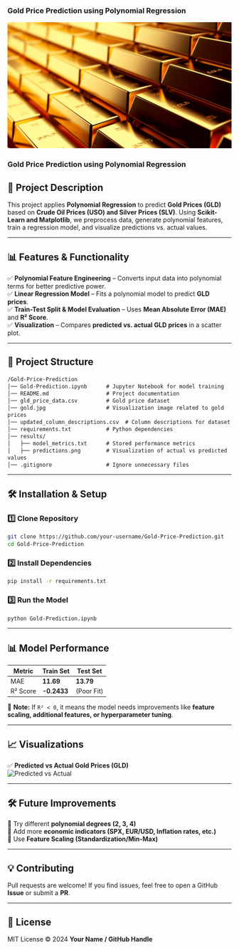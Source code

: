 ### **Gold Price Prediction using Polynomial Regression**
![gold](gold.jpg)

### **Gold Price Prediction using Polynomial Regression**

## **📜 Project Description**  
This project applies **Polynomial Regression** to predict **Gold Prices (GLD)** based on **Crude Oil Prices (USO) and Silver Prices (SLV)**. Using **Scikit-Learn and Matplotlib**, we preprocess data, generate polynomial features, train a regression model, and visualize predictions vs. actual values.

---

## **📊 Features & Functionality**  
✅ **Polynomial Feature Engineering** – Converts input data into polynomial terms for better predictive power.  
✅ **Linear Regression Model** – Fits a polynomial model to predict **GLD prices**.  
✅ **Train-Test Split & Model Evaluation** – Uses **Mean Absolute Error (MAE)** and **R² Score**.  
✅ **Visualization** – Compares **predicted vs. actual GLD prices** in a scatter plot.

---

## **📁 Project Structure**  
```
/Gold-Price-Prediction
│── Gold-Prediction.ipynb      # Jupyter Notebook for model training
│── README.md                  # Project documentation
│── gld_price_data.csv         # Gold price dataset
│── gold.jpg                   # Visualization image related to gold prices
│── updated_column_descriptions.csv  # Column descriptions for dataset
│── requirements.txt           # Python dependencies
│── results/
│   ├── model_metrics.txt      # Stored performance metrics
│   ├── predictions.png        # Visualization of actual vs predicted values
│── .gitignore                 # Ignore unnecessary files
```

---

## **🛠️ Installation & Setup**  
### **1️⃣ Clone Repository**  
```sh
git clone https://github.com/your-username/Gold-Price-Prediction.git
cd Gold-Price-Prediction
```

### **2️⃣ Install Dependencies**  
```sh
pip install -r requirements.txt
```

### **3️⃣ Run the Model**  
```sh
python Gold-Prediction.ipynb
```

---

## **📊 Model Performance**  
| Metric | Train Set | Test Set |
|--------|----------|----------|
| MAE    | **11.69** | **13.79** |
| R² Score | **-0.2433** | (Poor Fit) |

📌 **Note:** If `R² < 0`, it means the model needs improvements like **feature scaling, additional features, or hyperparameter tuning**.

---

## **📈 Visualizations**  
✅ **Predicted vs Actual Gold Prices (GLD)**  
![Predicted vs Actual](results/predictions.png)

---

## **🛠️ Future Improvements**  
🚀 Try different **polynomial degrees (2, 3, 4)**  
🚀 Add more **economic indicators (SPX, EUR/USD, Inflation rates, etc.)**  
🚀 Use **Feature Scaling (Standardization/Min-Max)**  

---

## **💡 Contributing**  
Pull requests are welcome! If you find issues, feel free to open a GitHub **Issue** or submit a **PR**.

---

## **📜 License**  
MIT License © 2024 **Your Name / GitHub Handle**

